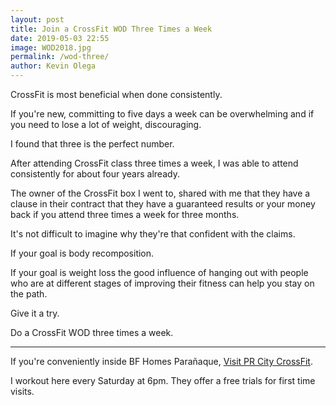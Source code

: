 ```yaml
--- 
layout: post 
title: Join a CrossFit WOD Three Times a Week
date: 2019-05-03 22:55
image: WOD2018.jpg
permalink: /wod-three/ 
author: Kevin Olega 
--- 
```

CrossFit is most beneficial when done consistently.

If you're new, committing to five days a week can be overwhelming and if you need to lose a lot of weight, discouraging.

I found that three is the perfect number.

After attending CrossFit class three times a week, I was able to attend consistently for about four years already.

The owner of the CrossFit box I went to, shared with me that they have a clause in their contract that they have a guaranteed results or your money back if you attend three times a week for three months.

It's not difficult to imagine why they're that confident with the claims.

If your goal is body recomposition.

If your goal is weight loss the good influence of hanging out with people who are at different stages of improving their fitness can help you stay on the path.

Give it a try.

Do a CrossFit WOD three times a week.

---

If you're conveniently inside BF Homes Parañaque, [Visit PR City CrossFit](https://philippineislandliving.com/prcity).

I workout here every Saturday at 6pm. They offer a free trials for first time visits.